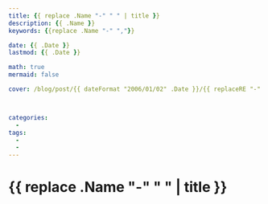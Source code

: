 ```yaml
---
title: {{ replace .Name "-" " " | title }}
description: {{ .Name }}
keywords: {{replace .Name "-" ","}}

date: {{ .Date }}
lastmod: {{ .Date }}

math: true
mermaid: false

cover: /blog/post/{{ dateFormat "2006/01/02" .Date }}/{{ replaceRE "-" " " .Name | title }}/cover.png



categories:
  -
tags:
  -
  -
---
```

# {{ replace .Name "-" " " | title }}
<!-- write your content here-->
